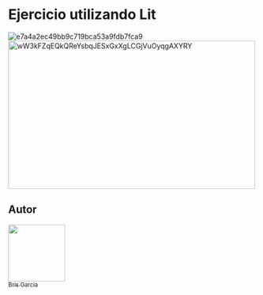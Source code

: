 <h1>Ejercicio utilizando Lit</h1>

![e7a4a2ec49bb9c719bca53a9fdb7fca9](https://github.com/user-attachments/assets/2cfdfe03-e341-4e76-8e39-2b529d5ac08e)
<img width="500" height="300" alt="wW3kFZqEQkQReYsbqJESxGxXgLCGjVuOyqgAXYRY" src="https://github.com/user-attachments/assets/93d1e53c-31e4-4ae1-ac40-62c685421053" />

## Autor
[<img src="https://avatars.githubusercontent.com/u/98972079?v=4" width=115><br><sub>Bris Garcia</sub>](https://github.com/brisgarcia) 
